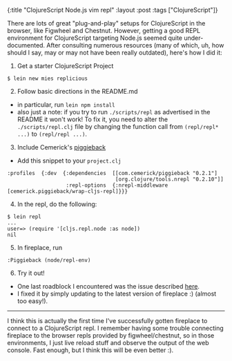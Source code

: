 {:title "ClojureScript Node.js vim repl"
 :layout :post
 :tags  ["ClojureScript"]}

There are lots of great "plug-and-play" setups for ClojureScript in the browser,
like Figwheel and Chestnut. However, getting a good REPL environment for
ClojureScript targeting Node.js seemed quite under-documented. After consulting
numerous resources (many of which, uh, how should I say, may or may not have
been really outdated), here's how I did it:

1. Get a starter ClojureScript Project
```
$ lein new mies replicious
```
2. Follow basic directions in the README.md
  - in particular, run `lein npm install`
  - also just a note: if you try to run `./scripts/repl` as advertised in the
      README it won't work! To fix it, you need to alter the
      `./scripts/repl.clj` file by changing the function call from `(repl/repl*
      ...)` to `(repl/repl ...)`.
3. Include Cemerick's [piggieback](https://github.com/cemerick/piggieback)
  - Add this snippet to your `project.clj`
  ```
:profiles  {:dev  {:dependencies  [[com.cemerick/piggieback "0.2.1"]
                                     [org.clojure/tools.nrepl "0.2.10"]]
                     :repl-options  {:nrepl-middleware  [cemerick.piggieback/wrap-cljs-repl]}}}
  ```
4. In the repl, do the following:
```
$ lein repl
...
user=> (require '[cljs.repl.node :as node])
nil
```
5. In fireplace, run
```
:Piggieback (node/repl-env)
```
6. Try it out!
  - One last roadblock I encountered was the issue described
      [here](https://github.com/tpope/vim-fireplace/issues/220).
  - I fixed it by simply updating to the latest version of fireplace :) (almost
      too easy!).

<hr>

I think this is actually the first time I've successfully gotten fireplace to
connect to a ClojureScript repl. I remember having some trouble connecting
fireplace to the browser repls provided by figwheel/chestnut, so in those
environments, I just live reload stuff and observe the output of the web
console. Fast enough, but I think this will be even better :).



